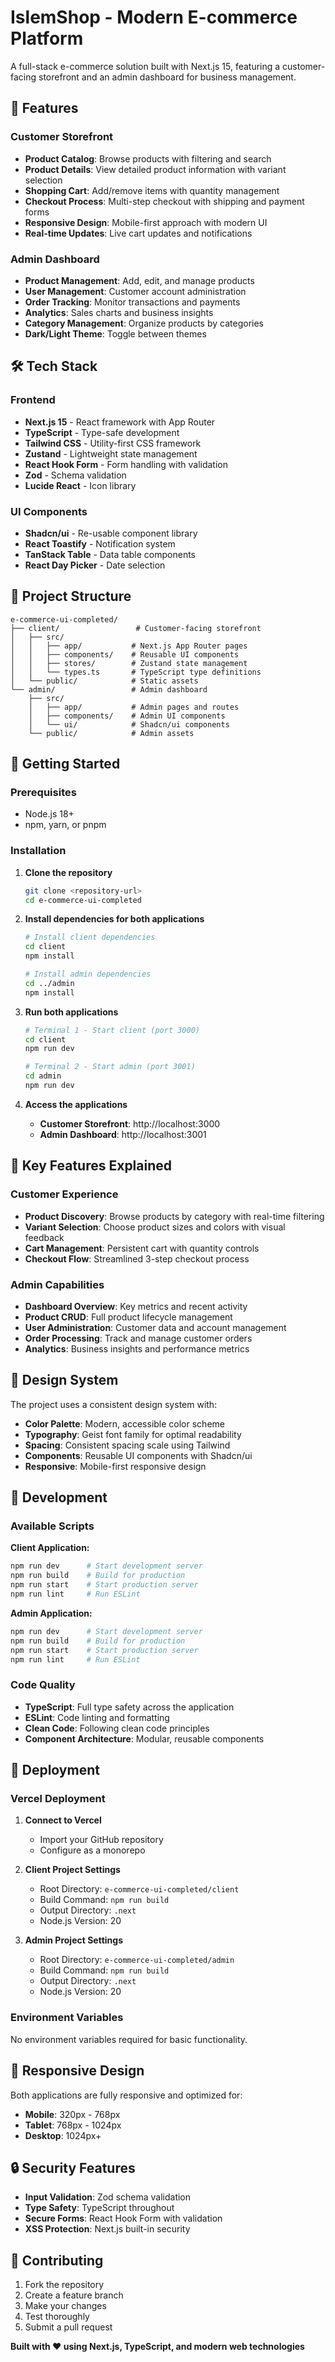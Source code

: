 # IslemShop - Modern E-commerce Platform

A full-stack e-commerce solution built with Next.js 15, featuring a customer-facing storefront and an admin dashboard for business management.

## 🚀 Features

### Customer Storefront
- **Product Catalog**: Browse products with filtering and search
- **Product Details**: View detailed product information with variant selection
- **Shopping Cart**: Add/remove items with quantity management
- **Checkout Process**: Multi-step checkout with shipping and payment forms
- **Responsive Design**: Mobile-first approach with modern UI
- **Real-time Updates**: Live cart updates and notifications

### Admin Dashboard
- **Product Management**: Add, edit, and manage products
- **User Management**: Customer account administration
- **Order Tracking**: Monitor transactions and payments
- **Analytics**: Sales charts and business insights
- **Category Management**: Organize products by categories
- **Dark/Light Theme**: Toggle between themes

## 🛠️ Tech Stack

### Frontend
- **Next.js 15** - React framework with App Router
- **TypeScript** - Type-safe development
- **Tailwind CSS** - Utility-first CSS framework
- **Zustand** - Lightweight state management
- **React Hook Form** - Form handling with validation
- **Zod** - Schema validation
- **Lucide React** - Icon library

### UI Components
- **Shadcn/ui** - Re-usable component library
- **React Toastify** - Notification system
- **TanStack Table** - Data table components
- **React Day Picker** - Date selection

## 📁 Project Structure

```
e-commerce-ui-completed/
├── client/                 # Customer-facing storefront
│   ├── src/
│   │   ├── app/           # Next.js App Router pages
│   │   ├── components/    # Reusable UI components
│   │   ├── stores/        # Zustand state management
│   │   └── types.ts       # TypeScript type definitions
│   └── public/            # Static assets
└── admin/                 # Admin dashboard
    ├── src/
    │   ├── app/           # Admin pages and routes
    │   ├── components/    # Admin UI components
    │   └── ui/            # Shadcn/ui components
    └── public/            # Admin assets
```

## 🚀 Getting Started

### Prerequisites
- Node.js 18+ 
- npm, yarn, or pnpm

### Installation

1. **Clone the repository**
   ```bash
   git clone <repository-url>
   cd e-commerce-ui-completed
   ```

2. **Install dependencies for both applications**
   ```bash
   # Install client dependencies
   cd client
   npm install
   
   # Install admin dependencies
   cd ../admin
   npm install
   ```

3. **Run both applications**
   ```bash
   # Terminal 1 - Start client (port 3000)
   cd client
   npm run dev
   
   # Terminal 2 - Start admin (port 3001)
   cd admin
   npm run dev
   ```

4. **Access the applications**
   - **Customer Storefront**: http://localhost:3000
   - **Admin Dashboard**: http://localhost:3001

## 🎯 Key Features Explained

### Customer Experience
- **Product Discovery**: Browse products by category with real-time filtering
- **Variant Selection**: Choose product sizes and colors with visual feedback
- **Cart Management**: Persistent cart with quantity controls
- **Checkout Flow**: Streamlined 3-step checkout process

### Admin Capabilities
- **Dashboard Overview**: Key metrics and recent activity
- **Product CRUD**: Full product lifecycle management
- **User Administration**: Customer data and account management
- **Order Processing**: Track and manage customer orders
- **Analytics**: Business insights and performance metrics

## 🎨 Design System

The project uses a consistent design system with:
- **Color Palette**: Modern, accessible color scheme
- **Typography**: Geist font family for optimal readability
- **Spacing**: Consistent spacing scale using Tailwind
- **Components**: Reusable UI components with Shadcn/ui
- **Responsive**: Mobile-first responsive design

## 🔧 Development

### Available Scripts

**Client Application:**
```bash
npm run dev      # Start development server
npm run build    # Build for production
npm run start    # Start production server
npm run lint     # Run ESLint
```

**Admin Application:**
```bash
npm run dev      # Start development server
npm run build    # Build for production
npm run start    # Start production server
npm run lint     # Run ESLint
```

### Code Quality
- **TypeScript**: Full type safety across the application
- **ESLint**: Code linting and formatting
- **Clean Code**: Following clean code principles
- **Component Architecture**: Modular, reusable components

## 🚀 Deployment

### Vercel Deployment

1. **Connect to Vercel**
   - Import your GitHub repository
   - Configure as a monorepo

2. **Client Project Settings**
   - Root Directory: `e-commerce-ui-completed/client`
   - Build Command: `npm run build`
   - Output Directory: `.next`
   - Node.js Version: 20

3. **Admin Project Settings**
   - Root Directory: `e-commerce-ui-completed/admin`
   - Build Command: `npm run build`
   - Output Directory: `.next`
   - Node.js Version: 20

### Environment Variables
No environment variables required for basic functionality.

## 📱 Responsive Design

Both applications are fully responsive and optimized for:
- **Mobile**: 320px - 768px
- **Tablet**: 768px - 1024px
- **Desktop**: 1024px+

## 🔒 Security Features

- **Input Validation**: Zod schema validation
- **Type Safety**: TypeScript throughout
- **Secure Forms**: React Hook Form with validation
- **XSS Protection**: Next.js built-in security

## 🤝 Contributing

1. Fork the repository
2. Create a feature branch
3. Make your changes
4. Test thoroughly
5. Submit a pull request





**Built with ❤️ using Next.js, TypeScript, and modern web technologies**
